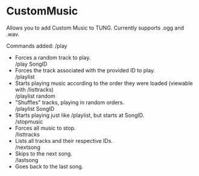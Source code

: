 # CustomMusic
Allows you to add Custom Music to TUNG. Currently supports .ogg and .wav.

Commands added:
/play
- Forces a random track to play.<br />
/play SongID
- Forces the track associated with the provided ID to play.<br />
/playlist
- Starts playing music according to the order they were loaded (viewable with /listtracks)<br />
/playlist random
- "Shuffles" tracks, playing in random orders.<br />
/playlist SongID
- Starts playing just like /playlist, but starts at SongID.<br />
/stopmusic
- Forces all music to stop.<br />
/listtracks
- Lists all tracks and their respective IDs.<br />
/nextsong
- Skips to the next song.<br />
/lastsong
- Goes back to the last song.<br />
